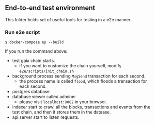 ## End-to-end test environment
This folder holds set of useful tools for testing in a e2e manner. 

### Run e2e script

```shell
$ docker-compose up --build
```

If you run the command above:

* test gaia chain starts.
  * if you want to customize the chain yourself, modify `e2e/scripts/init_chain.sh`
* background process sending `MsgSend` transaction for each second.
  * the process name is called `flood`, which floods a transaction for each second.
* postgres database
* database viewer called adminer
  * please visit `localhost:8082` in your browser.
* indexer start to crawl all the blocks, transactions and events from the test chain, and then it stores them in the dataase.
* api server start to listen requests.
